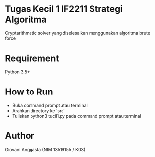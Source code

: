 # Tugas Kecil 1 IF2211 Strategi Algoritma
Cryptarithmetic solver yang diselesaikan menggunakan algoritma brute force

# Requirement
Python 3.5+

# How to Run
- Buka command prompt atau terminal
- Arahkan directory ke 'src'
- Tuliskan python3 tucil1.py pada command prompt atau terminal

# Author
Giovani Anggasta (NIM 13519155 / K03)
